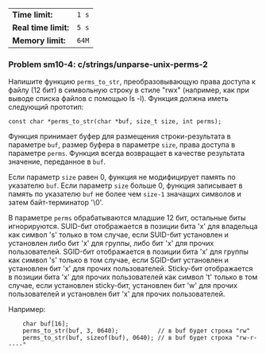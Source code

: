 |                      |       |
|----------------------|-------|
| **Time limit:**      | `1 s` |
| **Real time limit:** | `5 s` |
| **Memory limit:**    | `64M` |


### Problem sm10-4: c/strings/unparse-unix-perms-2

Напишите функцию `perms_to_str`, преобразовывающую права доступа к файлу (12 бит) в символьную
строку в стиле "rwx" (например, как при выводе списка файлов с помощью ls -l). Функция должна иметь
следующий прототип:

    
    
    const char *perms_to_str(char *buf, size_t size, int perms);

Функция принимает буфер для размещения строки-результата в параметре `buf`, размер буфера в
параметре `size`, права доступа в параметре `perms`. Функция всегда возвращает в качестве результата
значение, переданное в `buf`.

Если параметр `size` равен 0, функция не модифицирует память по указателю `buf`. Если параметр
`size` больше 0, функция записывает в память по указателю `buf` не более чем `size-1` значащих
символов и затем байт-терминатор '\0'.

В параметре `perms` обрабатываются младшие 12 бит, остальные биты игнорируются. SUID-бит
отображается в позиции бита 'x' для владельца как символ 's' только в том случае, если SUID-бит
установлен и установлен либо бит 'x' для группы, либо бит 'x' для прочих пользователей. SGID-бит
отображается в позиции бита 'x' для группы как символ 's' только в том случае, если SGID-бит
установлен и установлен бит 'x' для прочих пользователей. Sticky-бит отображается в позиции бита 'x'
для прочих пользователей как символ 't' только в том случае, если установлен sticky-бит, установлен
бит 'w' для прочих пользователей и установлен бит 'x' для прочих пользователей.

Например:

    
    
        char buf[16];
        perms_to_str(buf, 3, 0640);           // в buf будет строка "rw"
        perms_to_str(buf, sizeof(buf), 0640); // в buf будет строка "rw-r-----"
    

